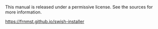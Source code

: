 This manual is released under a permissive license. See the sources for more 
information.

https://frnmst.github.io/swish-installer

